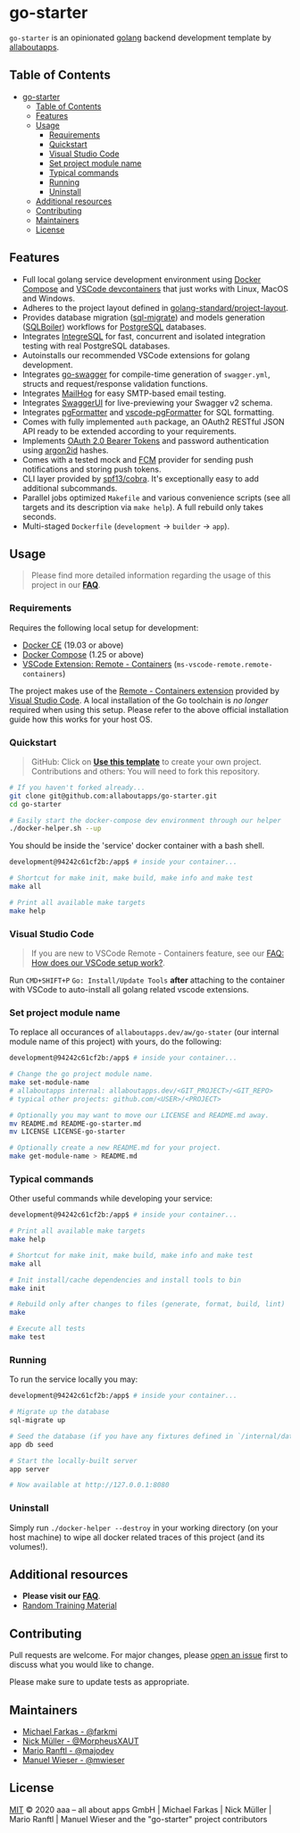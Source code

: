 # go-starter

`go-starter` is an opinionated [golang](https://golang.org/) backend development template by [allaboutapps](https://allaboutapps.at/).

## Table of Contents

- [go-starter](#go-starter)
  - [Table of Contents](#table-of-contents)
  - [Features](#features)
  - [Usage](#usage)
    - [Requirements](#requirements)
    - [Quickstart](#quickstart)
    - [Visual Studio Code](#visual-studio-code)
    - [Set project module name](#set-project-module-name)
    - [Typical commands](#typical-commands)
    - [Running](#running)
    - [Uninstall](#uninstall)
  - [Additional resources](#additional-resources)
  - [Contributing](#contributing)
  - [Maintainers](#maintainers)
  - [License](#license)

## Features

- Full local golang service development environment using [Docker Compose](https://docs.docker.com/compose/install/) and [VSCode devcontainers](https://code.visualstudio.com/docs/remote/containers) that just works with Linux, MacOS and Windows.
- Adheres to the project layout defined in [golang-standard/project-layout](https://github.com/golang-standards/project-layout).
- Provides database migration ([sql-migrate](https://github.com/rubenv/sql-migrate)) and models generation ([SQLBoiler](https://github.com/volatiletech/sqlboiler)) workflows for [PostgreSQL](https://www.postgresql.org/) databases.
- Integrates [IntegreSQL](https://github.com/allaboutapps/integresql) for fast, concurrent and isolated integration testing with real PostgreSQL databases.
- Autoinstalls our recommended VSCode extensions for golang development.
- Integrates [go-swagger](https://github.com/go-swagger/go-swagger) for compile-time generation of `swagger.yml`, structs and request/response validation functions.
- Integrates [MailHog](https://github.com/mailhog/MailHog) for easy SMTP-based email testing.
- Integrates [SwaggerUI](https://github.com/swagger-api/swagger-ui) for live-previewing your Swagger v2 schema.
- Integrates [pgFormatter](https://github.com/darold/pgFormatter) and [vscode-pgFormatter](https://marketplace.visualstudio.com/items?itemName=bradymholt.pgformatter) for SQL formatting.
- Comes with fully implemented `auth` package, an OAuth2 RESTful JSON API ready to be extended according to your requirements.
- Implements [OAuth 2.0 Bearer Tokens](https://tools.ietf.org/html/rfc6750) and password authentication using [argon2id](https://godoc.org/github.com/alexedwards/argon2id) hashes.
- Comes with a tested mock and [FCM](https://firebase.google.com/docs/cloud-messaging) provider for sending push notifications and storing push tokens.
- CLI layer provided by [spf13/cobra](https://github.com/spf13/cobra). It's exceptionally easy to add additional subcommands.
- Parallel jobs optimized `Makefile` and various convenience scripts (see all targets and its description via `make help`). A full rebuild only takes seconds.
- Multi-staged `Dockerfile` (`development` -> `builder` -> `app`).

## Usage

> Please find more detailed information regarding the usage of this project in our **[FAQ](https://github.com/allaboutapps/go-starter/wiki/FAQ)**.

### Requirements

Requires the following local setup for development:

- [Docker CE](https://docs.docker.com/install/) (19.03 or above)
- [Docker Compose](https://docs.docker.com/compose/install/) (1.25 or above)
- [VSCode Extension: Remote - Containers](https://code.visualstudio.com/docs/remote/containers) (`ms-vscode-remote.remote-containers`)

The project makes use of the [Remote - Containers extension](https://code.visualstudio.com/docs/remote/containers) provided by [Visual Studio Code](https://code.visualstudio.com/). A local installation of the Go toolchain is *no longer* required when using this setup. Please refer to the above official installation guide how this works for your host OS.

### Quickstart

> GitHub: Click on **[Use this template](https://github.com/allaboutapps/go-starter/generate)** to create your own project.   
> Contributions and others: You will need to fork this repository.

```bash
# If you haven't forked already...
git clone git@github.com:allaboutapps/go-starter.git
cd go-starter

# Easily start the docker-compose dev environment through our helper
./docker-helper.sh --up
```

You should be inside the 'service' docker container with a bash shell.

```bash
development@94242c61cf2b:/app$ # inside your container...

# Shortcut for make init, make build, make info and make test
make all

# Print all available make targets
make help
```

### Visual Studio Code

> If you are new to VSCode Remote - Containers feature, see our [FAQ: How does our VSCode setup work?](https://github.com/allaboutapps/go-starter/wiki/FAQ#how-does-our-vscode-setup-work).

Run `CMD+SHIFT+P` `Go: Install/Update Tools` **after** attaching to the container with VSCode to auto-install all golang related vscode extensions.

### Set project module name

To replace all occurances of `allaboutapps.dev/aw/go-stater` (our internal module name of this project) with yours, do the following:

```bash
development@94242c61cf2b:/app$ # inside your container...

# Change the go project module name.
make set-module-name
# allaboutapps internal: allaboutapps.dev/<GIT_PROJECT>/<GIT_REPO>
# typical other projects: github.com/<USER>/<PROJECT>

# Optionally you may want to move our LICENSE and README.md away.
mv README.md README-go-starter.md
mv LICENSE LICENSE-go-starter

# Optionally create a new README.md for your project.
make get-module-name > README.md
```

### Typical commands

Other useful commands while developing your service:

```bash
development@94242c61cf2b:/app$ # inside your container...

# Print all available make targets
make help

# Shortcut for make init, make build, make info and make test
make all

# Init install/cache dependencies and install tools to bin
make init

# Rebuild only after changes to files (generate, format, build, lint)
make

# Execute all tests
make test
```

### Running 

To run the service locally you may:

```bash
development@94242c61cf2b:/app$ # inside your container...

# Migrate up the database
sql-migrate up

# Seed the database (if you have any fixtures defined in `/internal/data/fixtures.go`)
app db seed

# Start the locally-built server
app server

# Now available at http://127.0.0.1:8080
```

### Uninstall

Simply run `./docker-helper --destroy` in your working directory (on your host machine) to wipe all docker related traces of this project (and its volumes!).

## Additional resources

* **Please visit our [FAQ](https://github.com/allaboutapps/go-starter/wiki/FAQ)**.
* [Random Training Material](https://github.com/allaboutapps/go-starter/wiki/Random-training-material)

## Contributing

Pull requests are welcome. For major changes, please [open an issue](https://github.com/allaboutapps/go-starter/issues/new) first to discuss what you would like to change.

Please make sure to update tests as appropriate.

## Maintainers

- [Michael Farkas - @farkmi](https://github.com/farkmi)
- [Nick Müller - @MorpheusXAUT](https://github.com/MorpheusXAUT)
- [Mario Ranftl - @majodev](https://github.com/majodev)
- [Manuel Wieser - @mwieser](https://github.com/mwieser)

## License

[MIT](LICENSE) © 2020 aaa – all about apps GmbH | Michael Farkas | Nick Müller | Mario Ranftl | Manuel Wieser and the "go-starter" project contributors
